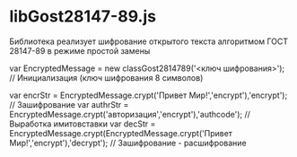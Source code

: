 # libGost28147-89.js

Библиотека реализует шифрование открытого текста алгоритмом ГОСТ 28147-89 в режиме простой замены

var EncryptedMessage = new classGost2814789('<ключ шифрования>'); // Инициализация (ключ шифрования 8 символов)

var encrStr = EncryptedMessage.crypt('Привет Мир!','encrypt'),'encrypt');                       // Зашифрование
var authrStr = EncryptedMessage.crypt('авторизация','encrypt'),'authcode');                     // Выработка имитовставки
var decStr = EncryptedMessage.crypt(EncryptedMessage.crypt('Привет Мир!','encrypt'),'decrypt'); // Зашифрование - расшифрование
